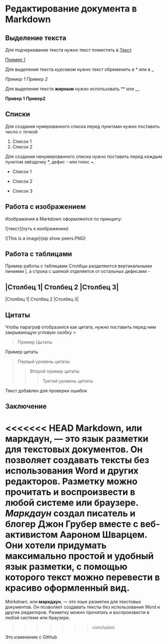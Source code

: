 # Редактирование документа в Markdown

## Выделение текста
Для подчеркивание текста нужно текст поместить в <u>Текст</u>

<u>Пример 1</u>

Для выделения текста *курсивом* нужно текст обременить в * или в _

*Пример 1* _Пример 2_

Для выделения текста **жирным** нужно использовать ** или __

**Привер 1** __Привер2__


## Списки

Для создания нумерованного списка перед пунктами нужно поставить число с точкой

1. Список 1
2. Список 2

Для создания ненумерованного списка нужно поставить перед каждым пунктом звёздочку *, дефис - или плюс +.

* Список 1
- Список 2
+ Список 3

## Работа с изображением

Изображения в Markdown оформляются по принципу:

![текст](путь к изображению)

![This is a image](sip show peers.PNG)

## Работа с таблицами

Пример работы с таблицами
Столбцы разделяются вертикальными линиями |, а строка с шапкой отделяется от остальных дефисами -

|Столбец 1| Столбец 2 |Столбец 3|
----------------------------------
|Столбец 1| Столбец 2 |Столбец 3| 

## Цитаты
Чтобы параграф отобразился как цитата, нужно поставить перед ним закрывающую угловую скобку >
> Пример Цытаты

Пример цитать 
> Первый уровень цитаты
>>  Второй пример цитаты
>>> Третий уровень цитаты


Текст добавлен для проверки ошибок 

## Заключение

<<<<<<< HEAD
**Markdown**, или __маркдаун__, — это язык разметки для текстовых документов. Он позволяет создавать тексты без использования Word и других редакторов. Разметку можно прочитать и воспроизвести в любой системе или браузере. *Маркдаун* создал писатель и блогер Джон Грубер вместе с веб-активистом Аароном Шварцем. Они хотели придумать максимально простой и удобный язык разметки, с помощью которого текст можно перевести в красиво оформленный вид.
=======
*Markdown*, или **маркдаун**, — это язык разметки для текстовых документов. Он позволяет создавать тексты без использования Word и других редакторов. Разметку можно прочитать и воспроизвести в любой системе или браузере.
>>>>>>> conclusion


Это изменение с GitHub

